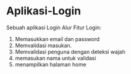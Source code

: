 # Aplikasi-Login
Sebuah aplikasi Login
Alur Fitur Login:
1. Memasukkan email dan password
2. Memvalidasi masukan.
3. Memvalidasi penguna dengan deteksi wajah
4. memasukan nama untuk validasi
5. menampilkan halaman home
